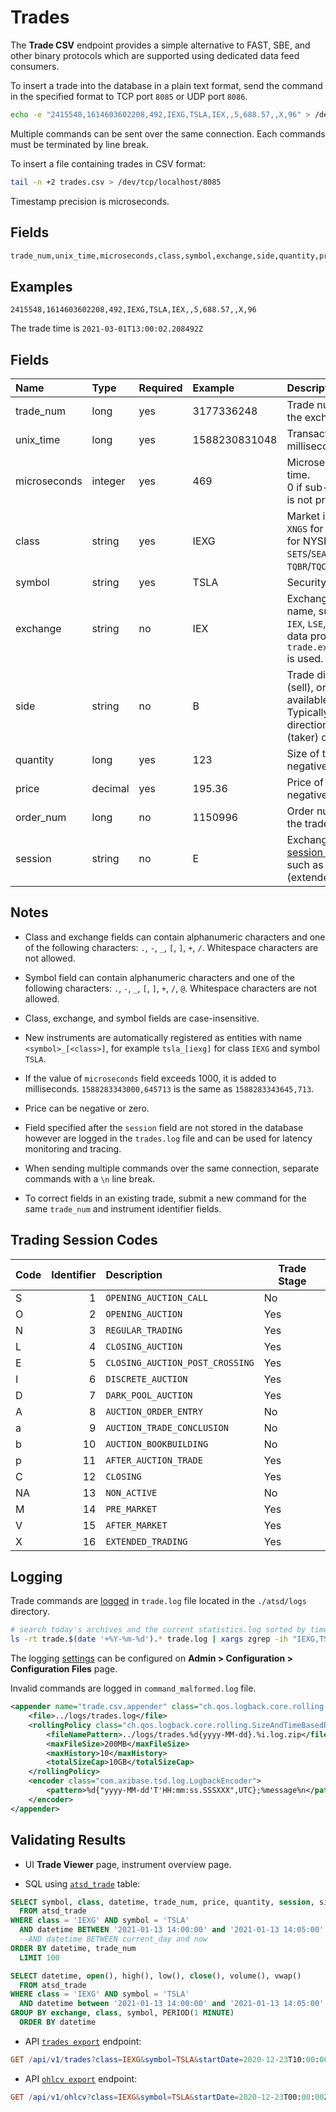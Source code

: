# Trades

The **Trade CSV** endpoint provides a simple alternative to FAST, SBE, and other binary protocols which are supported using dedicated data feed consumers.

To insert a trade into the database in a plain text format, send the command in the specified format to TCP port `8085` or UDP port `8086`.

```bash
echo -e "2415548,1614603602208,492,IEXG,TSLA,IEX,,5,688.57,,X,96" > /dev/tcp/atsd_hostname/8085
```

Multiple commands can be sent over the same connection. Each commands must be terminated by line break.

To insert a file containing trades in CSV format:

```bash
tail -n +2 trades.csv > /dev/tcp/localhost/8085
```

Timestamp precision is microseconds.

## Fields

```bash
trade_num,unix_time,microseconds,class,symbol,exchange,side,quantity,price,order_num[,session][,field-1,..field-N]
```

## Examples

```ls
2415548,1614603602208,492,IEXG,TSLA,IEX,,5,688.57,,X,96
```

The trade time is `2021-03-01T13:00:02.208492Z`

## Fields

|Name|Type|Required|Example|Description|
|:---|:---|:---|:---|:---|
|trade_num|long|yes|3177336248| Trade number assigned by the exchange.|
|unix_time|long|yes|1588230831048| Transaction time in Unix milliseconds.|
|microseconds|integer|yes|469| Microsecond part of the trade time. <br>0 if sub-millisecond precision is not provided by data feed.|
|class|string|yes|IEXG| Market identifier [code](https://www.iso20022.org/market-identifier-codes) such as `XNGS` for NASDAQ, `XNYS`/`ARCX` for NYSE, `IEXG` for IEX, `SETS`/`SEAQ`/`IOB` for LSE, or `TQBR`/`TQCB`/`CETS` for MOEX. |
|symbol|string|yes|TSLA| Security symbol.|
|exchange|string|no|IEX| Exchange or trading venue name, such as `NASDAQ`, `NYSE`, `IEX`, `LSE`, `MOEX`, or a market data provider name. If empty, `trade.exchange.default.value` is used.|
|side|string|no|B| Trade direction: `B` (buy), `S` (sell), or empty, if not available in the data feed. Typically based on the direction of the initiating (taker) order.|
|quantity|long|yes|123| Size of the trade. Non-negative.|
|price|decimal|yes|195.36| Price of the trade. Can be negative.|
|order_num|long|no|1150996| Order number which initiated the trade (taker).|
|session|string|no|E| Exchange-specific [trading session and auction code](#trading-session-codes), such as `N` (normal) or `X` (extended).|

## Notes

* Class and exchange fields can contain alphanumeric characters and one of the following characters: `.`, `-`, `_`, `[`, `]`, `+`, `/`. Whitespace characters are not allowed.

* Symbol field can contain alphanumeric characters and one of the following characters: `.`, `-`, `_`, `[`, `]`, `+`, `/`, `@`. Whitespace characters are not allowed.

* Class, exchange, and symbol fields are case-insensitive.

* New instruments are automatically registered as entities with name `<symbol>_[<class>]`, for example `tsla_[iexg]` for class `IEXG` and symbol `TSLA`.

* If the value of `microseconds` field exceeds 1000, it is added to milliseconds. `1588283343000,645713` is the same as `1588283343645,713`.

* Price can be negative or zero.

* Field specified after the `session` field are not stored in the database however are logged in the `trades.log` file and can be used for latency monitoring and tracing.

* When sending multiple commands over the same connection, separate commands with a `\n` line break.

* To correct fields in an existing trade, submit a new command for the same `trade_num` and instrument identifier fields.

## Trading Session Codes

| Code | Identifier | Description | Trade Stage |
|:---|---:|:---|---|
| S | 1 | `OPENING_AUCTION_CALL` | No |
| O | 2 | `OPENING_AUCTION` | Yes |
| N | 3 | `REGULAR_TRADING` | Yes |
| L | 4 | `CLOSING_AUCTION` | Yes |
| E | 5 | `CLOSING_AUCTION_POST_CROSSING` | Yes |
| I | 6 | `DISCRETE_AUCTION` | Yes |
| D | 7 | `DARK_POOL_AUCTION` | Yes |
| A | 8 | `AUCTION_ORDER_ENTRY` | No |
| a | 9 | `AUCTION_TRADE_CONCLUSION` | No |
| b | 10 | `AUCTION_BOOKBUILDING` | No |
| p | 11 | `AFTER_AUCTION_TRADE` | Yes |
| C | 12 | `CLOSING` | Yes |
| NA | 13 | `NON_ACTIVE` | No |
| M | 14 | `PRE_MARKET` | Yes |
| V | 15 | `AFTER_MARKET` | Yes |
| X | 16 | `EXTENDED_TRADING` | Yes |

## Logging

Trade commands are [logged](../administration/logging.md) in `trade.log` file located in the `./atsd/logs` directory.

```sh
# search today's archives and the current statistics.log sorted by time
ls -rt trade.$(date '+%Y-%m-%d').* trade.log | xargs zgrep -ih "IEXG,TSLA"
```

The logging [settings](../administration/logging.md) can be configured on **Admin > Configuration > Configuration Files** page.

Invalid commands are logged in `command_malformed.log` file.

```xml
<appender name="trade.csv.appender" class="ch.qos.logback.core.rolling.RollingFileAppender">
    <file>../logs/trades.log</file>
    <rollingPolicy class="ch.qos.logback.core.rolling.SizeAndTimeBasedRollingPolicy">
        <fileNamePattern>../logs/trades.%d{yyyy-MM-dd}.%i.log.zip</fileNamePattern>
        <maxFileSize>200MB</maxFileSize>
        <maxHistory>10</maxHistory>
        <totalSizeCap>10GB</totalSizeCap>
    </rollingPolicy>
    <encoder class="com.axibase.tsd.log.LogbackEncoder">
        <pattern>%d{"yyyy-MM-dd'T'HH:mm:ss.SSSXXX",UTC};%message%n</pattern>
    </encoder>
</appender>
```

## Validating Results

* UI **Trade Viewer** page, instrument overview page.

* SQL using [`atsd_trade`](./sql.md#atsd_trade-table) table:

```sql
SELECT symbol, class, datetime, trade_num, price, quantity, session, side, order_num
  FROM atsd_trade
WHERE class = 'IEXG' AND symbol = 'TSLA'
  AND datetime BETWEEN '2021-01-13 14:00:00' and '2021-01-13 14:05:00'
  --AND datetime BETWEEN current_day and now
ORDER BY datetime, trade_num
  LIMIT 100
```

```sql
SELECT datetime, open(), high(), low(), close(), volume(), vwap()
  FROM atsd_trade
WHERE class = 'IEXG' AND symbol = 'TSLA'
  AND datetime between '2021-01-13 14:00:00' and '2021-01-13 14:05:00'
GROUP BY exchange, class, symbol, PERIOD(1 MINUTE)
  ORDER BY datetime
```

* API [`trades export`](./trades-export.md) endpoint:

```elm
GET /api/v1/trades?class=IEXG&symbol=TSLA&startDate=2020-12-23T10:00:00Z&endDate=2020-12-24T11:00:00Z
```

* API [`ohlcv export`](./ohlcv-export.md) endpoint:

```elm
GET /api/v1/ohlcv?class=IEXG&symbol=TSLA&startDate=2020-12-23T00:00:00Z&endDate=2020-12-24T00:00:00Z&period=15%20MINUTE
```